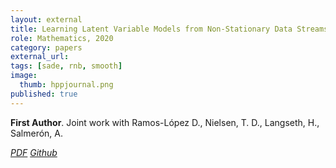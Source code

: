 ```yaml
---
layout: external
title: Learning Latent Variable Models from Non-Stationary Data Streams
role: Mathematics, 2020
category: papers
external_url:
tags: [sade, rnb, smooth]
image:
  thumb: hppjournal.png
published: true
---
```


**First Author**. Joint work with Ramos-López D., Nielsen, T. D., Langseth, H., Salmerón, A.

<!--

 Making inferences based on a data stream is challenging for several reasons.
First of all, it requires continuous model updating and the ability to handle a posterior distribution
conditioned on an unbounded data set. Secondly, the underlying data distribution may drift from
one time step to another, and the classic i.i.d. (or data exchangeability) assumption does not hold
any more. In this paper, we present a Bayesian approach which addresses these issues for general
latent variable models within the conjugate exponential family. Our proposal makes use of a novel
scheme based on hierarchical (non-conjugate) priors to explicitly model temporal changes of the
model parameters, which induces an exponential forgetting mechanism with adaptive forgetting
rates. A variational inference scheme is derived which maintains the computational efficiency of
variational methods over conjugate models.


Masegosa, A. R., Ramos-López D., Nielsen, T. D., Langseth, H., Salmerón, A. Learning Latent Variable Models from Non-Stationary Data Streams. Submitted to Bayesian Analysis 2019.

-->
<a href="https://www.mdpi.com/2227-7390/8/11/1942"><i class="fa fa-file-pdf-o" aria-hidden="true"> PDF</i></a> 
<a href="https://github.com/amidst/toolbox"><i class="fa fa-github" aria-hidden="true" > Github</i></a>

